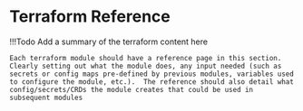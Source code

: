 # Terraform Reference

!!!Todo
    Add a summary of the terraform content here

    Each terraform module should have a reference page in this section.  Clearly setting out what the module does, any input needed (such as secrets or config maps pre-defined by previous modules, variables used to configure the module, etc.).  The reference should also detail what config/secrets/CRDs the module creates that could be used in subsequent modules
